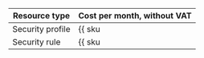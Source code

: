 | Resource type | Cost per month, without VAT |
| --- | --- |
| Security profile | {{ sku|USD|sws.profile.v1|string }} |
| Security rule | {{ sku|USD|sws.rule.v1|string }} |